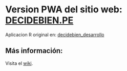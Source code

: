 # Version PWA del sitio web: [DECIDEBIEN.PE](http://decidebien.pe)
Aplicacion R original en: [decidebien_desarrollo](https://github.com/jincio/decidebien_desarrollo)

## Más información:
Visita el [wiki](https://github.com/decibiden/decidebienpe-pwa/wiki).
